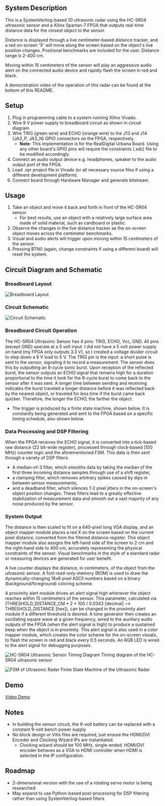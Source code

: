 ## System Description
This is a SystemVerilog-based 1D ultrasonic radar using the HC-SR04 ultrasonic sensor and a Xilinx Spartan-7 FPGA that outputs real-time distance data for the closest object to the sensor. 

Distance is displayed through a live centimeter-based distance tracker, and a red on-screen 'X' will move along the screen based on the object's live position changes. Positional benchmarks are included for the user. Distance range is 2-400 cm.

Moving within 15 centimeters of the sensor will play an aggressive audio alert on the connected audio device and rapidly flash the screen in red and black.

A demonstration video of the operation of this radar can be found at the bottom of this README.

## Setup
1. Plug in programming cable to a system running Xilinx Vivado.
2. Wire 9 V power supply to breadboard circuit as shown in circuit diagram.
3. Wire TRIG (green wire) and ECHO (orange wire) to the J13 and J14 (JA3_P, JA3_N) GPIO connectors on the FPGA, respectively.
   - **Note**: This implementation is for the RealDigital Urbana Board. Using any other board's GPIO pins will require the constraints (.xdc) file to be modified accordingly.
4. Connect an audio output device e.g. headphones, speaker to the audio output port of the FPGA.
5. Load .xpr project file in Vivado (or all necessary source files if using a different development platform).
6. Connect board through Hardware Manager and generate bitstream.

## Usage
1. Take an object and move it back and forth in front of the HC-SR04 sensor.
   - For best results, use an object with a relatively large surface area made of solid material, such as cardboard or plastic.
2. Observe the changes in the live distance tracker as the on-screen object moves across the centimeter benchmarks.
3. Visual and audio alerts will trigger upon moving within 15 centimeters of the sensor.
4. Pressing BTN0 (again, change constraints if using a different board) will reset the system.

## Circuit Diagram and Schematic

### Breadboard Layout
![Breadboard Layout](https://github.com/user-attachments/assets/e7e663dd-c9e9-471b-9674-2df4a22da511)

### Circuit Schematic
![Circuit Schematic](https://github.com/user-attachments/assets/d9ce0682-4f70-4247-b644-87e5b839d4fd)

### Breadboard Circuit Operation
The HC-SR04 Ultrasonic Sensor has 4 pins: TRIG, ECHO, Vcc, GND. All pins (except GND) operate at a 5 volt input. I did not have a 5 volt power supply on hand (my FPGA only outputs 3.3 V), so I created a voltage divider circuit to step down a 9 V load to 5 V.
The TRIG pin is the input: a short pulse is sent to the sensor, signaling it to record a measurement. The sensor does this by outputting an 8-cycle sonic burst. Upon reception of the reflected burst, the sensor outputs an ECHO signal that remains high for a duration proportional to the time it took for the 8-cycle burst to come back to the sensor after it was sent. A longer time between sending and receiving indicates the burst traveled a longer distance before it was reflected back by the nearest object, or traveled for less time if the burst came back quicker. Therefore, the longer the ECHO, the farther the object.
   - The trigger is produced by a finite state machine, shown below. It is constantly being generated and sent to the FPGA based on a specific timing schedule, also shown below.

### Data Processing and DSP Filtering
When the FPGA receives the ECHO signal, it is converted into a tick-based raw distance (22 bit-wide register), processed through clock-based (100 MHz) counter logic and the aforementioned FSM. This data is then sent through a variety of DSP filters:
   - A median-of-3 filter, which smooths data by taking the median of the first three incoming distance samples through use of a shift register,
   - a clamping filter, which removes arbitrary spikes caused by dips in between sensor measurements,
   - and a deadband filter, which silences 1-2 pixel jitters in the on-screen's object position changes.
These filters lead to a greatly effective stabilization of measurement data and smooth out a vast majority of any noise produced by the sensor.

### System Output
The distance is then scaled to fit on a 640-pixel long VGA display, and an object mapper module places a red X on the screen based on the current pixel distance, converted from the filtered distance register. This object mapper module also assigns the left-hand side of the screen to 2 cm and the right-hand side to 400 cm, accurately representing the physical constraints of the sensor. Visual benchmarks in the style of a standard radar or measuring devices are generated for user benefit.

A live counter displays the distance, in centimeters, of the object from the ultrasonic sensor. A font read-only-memory (ROM) is used to draw the dynamically-changing 16x8 pixel ASCII numbers based on a binary (background/foreground) coloring scheme.

A proximity alert module drives an alert signal high whenever the object reaches within 15 centimeters of the sensor. This parameter, calculated via (THRESHOLD_DISTANCE_CM * 2 * 100 / 0.0343 [decimal] --> THRESHOLD_DISTANCE [hex]), can be changed in the proximity alert module if a different threshold is desired.
A tone generator then creates an oscillating square wave at a given frequency, wired to the auxiliary audio outputs of the FPGA (when the alert signal is high) to produce a sustained beep when the object is in proximity. This alert signal is also used in a color mapper module, which creates the color scheme for the on-screen visuals, to flash the screen in red and black every 0.5 seconds. An RGB LED is wired to the alert signal for debugging purposes.

![HC-SR04 Ultrasonic Sensor Timing Diagram](https://github.com/user-attachments/assets/9998927f-5f37-4cfd-b615-ae39f8c4ea55)
Timing diagram of the HC-SR04 ultrasonic sensor

![FSM of Ultrasonic Radar](https://github.com/user-attachments/assets/ec2d3f66-49f0-44a3-9810-d2c4384c2744)
Finite State Machine of the Ultrasonic Radar

## Demo
[Video Demo](https://drive.google.com/file/d/1A6Ar55RKtZArzim9-CnAboWGmMGdUVhR/view?usp=sharing)

## Notes
- In building the sensor circuit, the 9-volt battery can be replaced with a constant 9-volt bench power supply
- No block design or Vitis files are required, just ensure the HDMI/DVI Encoder and Clocking Wizard IPs are instantiated.
  - Clocking wizard should be 100 MHz, single-ended. HDMI/DVI encoder behaves as a VGA to HDMI controller when HDMI is selected in the IP configuration.

## Roadmap
- 2-dimensional version with the use of a rotating servo motor is being researched
- May expand to use Python-based post-processing for DSP filtering rather than using SystemVerilog-based filters
